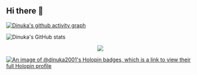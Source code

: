 ## Hi there 👋

[![Dinuka's github activity graph](https://github-readme-activity-graph.vercel.app/graph?username=dinuka2001&theme=react-dark)](https://github.com/sachithdh/github-readme-activity-graph)

![Dinuka's GitHub stats](https://github-readme-stats.vercel.app/api?username=dinuka2001&show_icons=true&theme=radical)

<center> <img src="https://komarev.com/ghpvc/?username=dinuka2001&&style=flat-square" align="center" /> </center>

[![An image of @dinuka2001's Holopin badges, which is a link to view their full Holopin profile](https://holopin.me/dinuka2001)](https://holopin.io/@dinuka2001)

